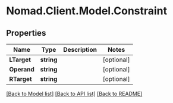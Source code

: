 # Nomad.Client.Model.Constraint

## Properties

Name | Type | Description | Notes
------------ | ------------- | ------------- | -------------
**LTarget** | **string** |  | [optional] 
**Operand** | **string** |  | [optional] 
**RTarget** | **string** |  | [optional] 

[[Back to Model list]](../README.md#documentation-for-models) [[Back to API list]](../README.md#documentation-for-api-endpoints) [[Back to README]](../README.md)

